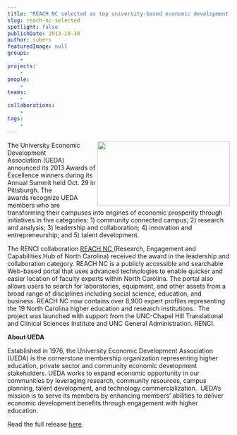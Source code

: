 ```yaml
---
title: "REACH NC selected as top university-based economic development initiative"
slug: reach-nc-selected
spotlight: false
publishDate: 2013-10-30
author: subers
featuredImage: null
groups:
    - 
projects:
    - 
people:
    - 
teams: 
    - 
collaborations:
    - 
tags:
    - 
---
```

<a href="http://awards.universityeda.org/"><img alt="" src="https://gallery.mailchimp.com/148d8087193215a0c78e516a8/images/AoE_2013_Logo.jpg" width="300" height="145" align="right" /></a>The University Economic Development Association (UEDA) announced its 2013 Awards of Excellence winners during its Annual Summit held Oct. 29 in Pittsburgh. The awards recognize UEDA members who are transforming their campuses into engines of economic prosperity through initiatives in five categories: 1) community connected campus; 2) research and analysis; 3) leadership and collaboration; 4) innovation and entrepreneurship; and 5) talent development.

<!--more-->The RENCI collaboration <a href="http://reachnc.org">REACH NC </a>(Research, Engagement and Capabilities Hub of North Carolina) received the award in the leadership and collaboration category. REACH NC is a publicly accessible and searchable Web-based portal that uses advanced technologies to enable quicker and easier location of faculty experts within North Carolina. The portal also allows users to search for laboratories, equipment, and other assets from a broad range of disciplines including social science, education, and business. REACH NC now contains over 8,900 expert profiles representing the 19 North Carolina higher education and research institutions.  The project was launched with support from the UNC-Chapel Hill Translational and Clinical Sciences Institute and UNC General Administration. RENCI.

<strong>About UEDA</strong>
<div>

Established in 1976, the University Economic Development Association (UEDA) is the cornerstone membership organization representing higher education, private sector and community economic development stakeholders. UEDA works to expand economic opportunity in our communities by leveraging research, community resources, campus planning, talent development, and technology commercialization.  UEDA’s mission is to serve its members by enhancing members’ abilities to deliver economic development benefits through engagement with higher education.

Read the full release <a href="http://us4.campaign-archive2.com/?u=148d8087193215a0c78e516a8&amp;id=141d6854c3">here</a>.

</div>

